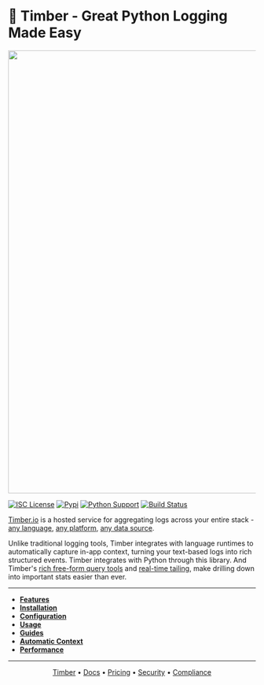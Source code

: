 # 🌲 Timber - Great Python Logging Made Easy

<p align="center">
  <a href="https://timber.io" target="_blank" align="center">
    <img src="https://res.cloudinary.com/timber/image/upload/v1552328675/banner.jpg" width="900">
  </a>
  <br>
</p>

[![ISC License](https://img.shields.io/badge/license-ISC-ff69b4.svg)](LICENSE.md)
[![Pypi](https://img.shields.io/pypi/v/timber.svg)](https://pypi.python.org/pypi/timber)
[![Python Support](https://img.shields.io/pypi/pyversions/timber.svg)](https://pypi.python.org/pypi/django-analytical)
[![Build Status](https://travis-ci.org/timberio/timber-python.svg?branch=master)](https://travis-ci.org/timberio/timber-python)

[Timber.io](https://timber.io) is a hosted service for aggregating logs across your entire stack -
[any language](https://docs.timber.io/setup/languages),
[any platform](https://docs.timber.io/setup/platforms),
[any data source](https://docs.timber.io/setup/log_forwarders).

Unlike traditional logging tools, Timber integrates with language runtimes to automatically
capture in-app context, turning your text-based logs into rich structured events.
Timber integrates with Python through this library. And Timber's
[rich free-form query tools](https://docs-new.timber.io/usage/live-tailing#query-syntax) and
[real-time tailing](https://docs-new.timber.io/usage/live-tailing), make drilling down into
important stats easier than ever.

---

* **[Features](https://docs.timber.io/setup/languages/python#features)**
* **[Installation](https://docs.timber.io/setup/languages/python#installation)**
* **[Configuration](https://docs.timber.io/setup/languages/python#configuration)**
* **[Usage](https://docs.timber.io/setup/languages/python#usage)**
* **[Guides](https://docs.timber.io/setup/languages/python#guides)**
* **[Automatic Context](https://docs.timber.io/setup/languages/python#automatic-context)**
* **[Performance](https://docs.timber.io/setup/languages/python#performance)**

---

<p align="center">
<a href="https://timber.io">Timber</a> &bull;
<a href="https://docs.timber.io">Docs</a> &bull;
<a href="https://timber.io/pricing">Pricing</a> &bull;
<a href="https://timber.io/terms">Security</a> &bull;
<a href="https://timber.io/privacy">Compliance</a>
</p>